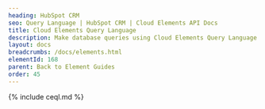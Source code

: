 ```yaml
---
heading: HubSpot CRM
seo: Query Language | HubSpot CRM | Cloud Elements API Docs
title: Cloud Elements Query Language
description: Make database queries using Cloud Elements Query Language.
layout: docs
breadcrumbs: /docs/elements.html
elementId: 168
parent: Back to Element Guides
order: 45
---
```


{% include ceql.md %}

